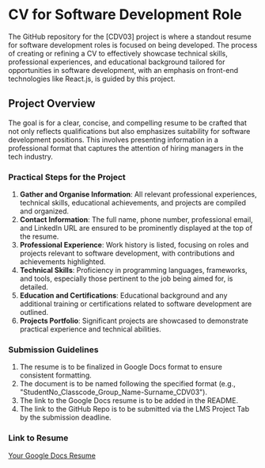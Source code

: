 # CV for Software Development Role

The GitHub repository for the [CDV03] project is where a standout resume for software development roles is focused on being developed. The process of creating or refining a CV to effectively showcase technical skills, professional experiences, and educational background tailored for opportunities in software development, with an emphasis on front-end technologies like React.js, is guided by this project.

## Project Overview

The goal is for a clear, concise, and compelling resume to be crafted that not only reflects qualifications but also emphasizes suitability for software development positions. This involves presenting information in a professional format that captures the attention of hiring managers in the tech industry.

### Practical Steps for the Project

1. **Gather and Organise Information**: All relevant professional experiences, technical skills, educational achievements, and projects are compiled and organized.
2. **Contact Information**: The full name, phone number, professional email, and LinkedIn URL are ensured to be prominently displayed at the top of the resume.
3. **Professional Experience**: Work history is listed, focusing on roles and projects relevant to software development, with contributions and achievements highlighted.
4. **Technical Skills**: Proficiency in programming languages, frameworks, and tools, especially those pertinent to the job being aimed for, is detailed.
5. **Education and Certifications**: Educational background and any additional training or certifications related to software development are outlined.
6. **Projects Portfolio**: Significant projects are showcased to demonstrate practical experience and technical abilities.

### Submission Guidelines
1. The resume is to be finalized in Google Docs format to ensure consistent formatting.
2. The document is to be named following the specified format (e.g., "StudentNo_Classcode_Group_Name-Surname_CDV03").
3. The link to the Google Docs resume is to be added in the README.
4. The link to the GitHub Repo is to be submitted via the LMS Project Tab by the submission deadline.

### Link to Resume
[Your Google Docs Resume](<https://drive.google.com/file/d/1CK_UWT3IFPbGPtjTlfiUl7BHAbExm1bK/view?usp=sharing>)
